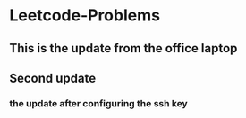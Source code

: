 # Leetcode-Problems
## This is the update from the office laptop
## Second update
### the update after configuring the ssh key
